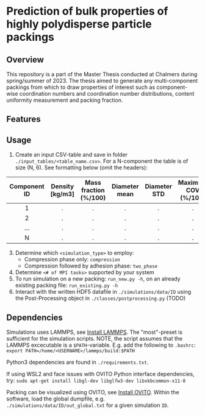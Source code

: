 # Prediction of bulk properties of highly polydisperse particle packings

## Overview
This repository is a part of the Master Thesis conducted at Chalmers during spring/summer of 2023. The thesis aimed to generate any multi-component packings from which to draw properties of interest such as component-wise coordination numbers and coordination number distributions, content uniformity measurement and packing fraction.

## Features

## Usage
1. Create an input CSV-table and save in folder ```./input_tables/<table_name.csv>```. For a N-component the table is of size (N, 6). See formatting below (omit the headers):

| Component ID | Density [kg/m3] | Mass fraction (%/100) | Diameter mean | Diameter STD | Maximum COV (%/100) |
|:------------:|:---------------:|:-------------:|:-------------:|:------------:|:-----------:|
| 1            |        .        |       .       |       .       |       .      |      .      |
| 2            |        .        |       .       |       .       |       .      |      .      |
| ...          |        .        |       .       |       .       |       .      |      .      |
| N            |        .        |       .       |       .       |       .      |      .      |

3. Determine which ```<simulation_type>``` to employ:
   - Compression phase only: ```compression``` 
   - Compression followed by adhesion phase: ```two_phase```
4. Determine ```<# of MPI tasks>``` supported by your system
5. To run simulation on a new packing: ```run_new.py -h```, on an already existing packing file: ```run_existing.py -h``` 
6. Interact with the written HDF5 datafile in ```./simulations/data/ID``` using the Post-Processing object in ```./classes/postprocessing.py``` (TODO)

## Dependencies 
Simulations uses LAMMPS, see [Install LAMMPS](https://docs.lammps.org/Install.html). The "most"-preset is sufficient for the simulation scripts. NOTE, the script assumes that the LAMMPS excecutable is a ```$PATH```-variable. E.g. add the following to ```.bashrc```:
```export PATH=/home/<USERNAME>/lammps/build:$PATH```


Python3 dependencies are found in ```./requirements.txt```.

If using WSL2 and face issues with OVITO Python interface dependencies, try:
```sudo apt-get install libgl-dev libglfw3-dev libxkbcommon-x11-0```

Packing can be visualized using OVITO, see [Install OVITO](https://www.ovito.org/manual/installation.html). Within the software, load the global dumpfile, e.g. ```./simulations/data/ID/out_global.txt``` for a given simulation ```ID```.
